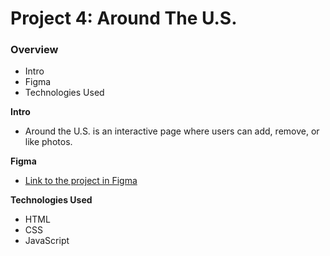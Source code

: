 # Project 4: Around The U.S.

### Overview

* Intro
* Figma
* Technologies Used

**Intro**
* Around the U.S. is an interactive page where users can add, remove, or like photos.

**Figma**
* [Link to the project in Figma](https://www.figma.com/file/mUgu8OSHWE0M6p6vfwmdu9/Sprint-4-Around-The-U.S.-desktop-mobile?node-id=0%3A1)

**Technologies Used**
* HTML
* CSS
* JavaScript
